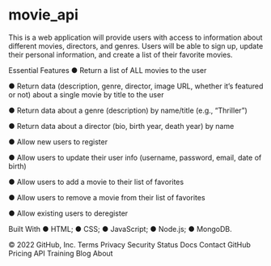 # movie_api
This is a web application will provide users with access to information about different movies, directors, and genres. Users will be able to sign up, update their personal information, and create a list of their favorite movies.

Essential Features
● Return a list of ALL movies to the user

● Return data (description, genre, director, image URL, whether it’s featured or not) about a single movie by title to the user

● Return data about a genre (description) by name/title (e.g., “Thriller”)

● Return data about a director (bio, birth year, death year) by name

● Allow new users to register

● Allow users to update their user info (username, password, email, date of birth)

● Allow users to add a movie to their list of favorites

● Allow users to remove a movie from their list of favorites

● Allow existing users to deregister

Built With
● HTML; ● CSS; ● JavaScript; ● Node.js; ● MongoDB.

© 2022 GitHub, Inc.
Terms
Privacy
Security
Status
Docs
Contact GitHub
Pricing
API
Training
Blog
About
